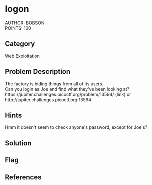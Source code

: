 <h1>logon</h1>
AUTHOR: BOBSON<br>
POINTS: 100

<h2>Category</h2>
Web Exploitation

<h2>Problem Description</h2>
The factory is hiding things from all of its users.<br>
Can you login as Joe and find what they've been looking at?<br>
https://jupiter.challenges.picoctf.org/problem/13594/ (link) or http://jupiter.challenges.picoctf.org:13594

<h2>Hints</h2>
Hmm it doesn't seem to check anyone's password, except for Joe's?

<h2>Solution</h2>

<h2>Flag</h2>

<h2>References</h2>
